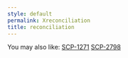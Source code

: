 ```yaml
---
style: default
permalink: Xreconciliation
title: reconciliation
---
```

You may also like:
[SCP-1271](http://scp-wiki.net/scp-1271)
[SCP-2798](http://scp-wiki.net/scp-2798)